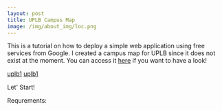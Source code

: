 ```yaml
---
layout: post
title: UPLB Campus Map
image: /img/about_img/loc.png
---
```


This is a tutorial on how to deploy a simple web application using free services from Google. I created a campus map for UPLB
since it does not exist at the moment. You can access it [here](https://project001-215910.appspot.com/?fbclid=IwAR3WkYDRTz8ydS5_PPOHr7BRUstVIvZ5QnKq4XCPsmXIROvCwMGn3YO-qKc) if you want to have a look!

[uplb1](/img/uplbcm1.png)
[uplb1](/img/uplbcm2.png)

Let' Start!

<p>Requrements:</p>	
